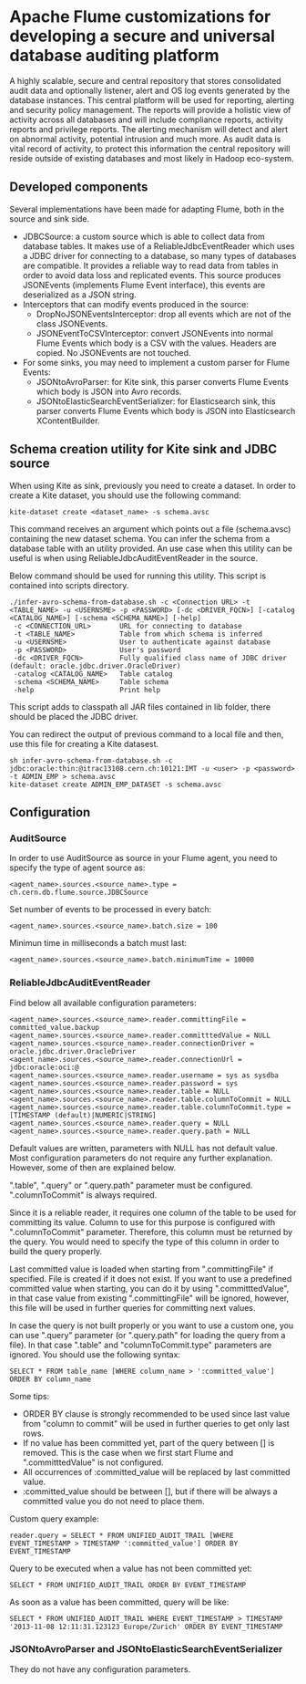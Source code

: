 # Apache Flume customizations for developing a secure and universal database auditing platform

A highly scalable, secure and central repository that stores consolidated audit data and optionally listener, 
alert and OS log events generated by the database instances. This central platform will be used for reporting, 
alerting and security policy management. The reports will provide a holistic view of activity across all databases 
and will include compliance reports, activity reports and privilege reports. The alerting mechanism will 
detect and alert on abnormal activity, potential intrusion and much more. As audit data is vital record of 
activity, to protect this information the central repository will reside outside of existing databases and most 
likely in Hadoop eco-system.

## Developed components

Several implementations have been made for adapting Flume, both in the source and sink side.

* JDBCSource: a custom source which is able to collect data from database tables. It makes use of a ReliableJdbcEventReader which uses a JDBC driver for connecting to a database, so many types of databases are compatible. It provides a reliable way to read data from tables in order to avoid data loss and replicated events. This source produces JSONEvents (implements Flume Event interface), this events are deserialized as a JSON string.
* Interceptors that can modify events produced in the source:
    * DropNoJSONEventsInterceptor: drop all events which are not of the class JSONEvents.
    * JSONEventToCSVInterceptor: convert JSONEvents into normal Flume Events which body is a CSV with the values. Headers are copied. No JSONEvents are not touched.
* For some sinks, you may need to implement a custom parser for Flume Events:
    * JSONtoAvroParser: for Kite sink, this parser converts Flume Events which body is JSON into Avro records.
    * JSONtoElasticSearchEventSerializer: for Elasticsearch sink, this parser converts Flume Events which body is JSON into Elasticsearch XContentBuilder.

## Schema creation utility for Kite sink and JDBC source 

When using Kite as sink, previously you need to create a dataset. In order to create a Kite dataset, you should use the following command:

```
kite-dataset create <dataset_name> -s schema.avsc
```

This command receives an argument which points out a file (schema.avsc) containing the new dataset schema. You can infer the schema from a database table with an utility provided. An use case when this utility can be useful is when using ReliableJdbcAuditEventReader in the source.

Below command should be used for running this utility. This script is contained into scripts directory.

```
./infer-avro-schema-from-database.sh -c <Connection URL> -t <TABLE_NAME> -u <USERNSME> -p <PASSWORD> [-dc <DRIVER_FQCN>] [-catalog <CATALOG_NAME>] [-schema <SCHEMA_NAME>] [-help]
 -c <CONNECTION_URL>       URL for connecting to database
 -t <TABLE_NAME>           Table from which schema is inferred
 -u <USERNSME>             User to authenticate against database
 -p <PASSWORD>             User's password
 -dc <DRIVER_FQCN>         Fully qualified class name of JDBC driver (default: oracle.jdbc.driver.OracleDriver)
 -catalog <CATALOG_NAME>   Table catalog
 -schema <SCHEMA_NAME>     Table schema
 -help                     Print help
```

This script adds to classpath all JAR files contained in lib folder, there should be placed the JDBC driver.

You can redirect the output of previous command to a local file and then, use this file for creating a Kite datasest. 

```
sh infer-avro-schema-from-database.sh -c jdbc:oracle:thin:@itrac13108.cern.ch:10121:IMT -u <user> -p <password> -t ADMIN_EMP > schema.avsc
kite-dataset create ADMIN_EMP_DATASET -s schema.avsc
```

## Configuration

### AuditSource

In order to use AuditSource as source in your Flume agent, you need to specify the type of agent source as:

```
<agent_name>.sources.<source_name>.type = ch.cern.db.flume.source.JDBCSource 
```

Set number of events to be processed in every batch:
```
<agent_name>.sources.<source_name>.batch.size = 100
```

Minimun time in milliseconds a batch must last:
```
<agent_name>.sources.<source_name>.batch.minimumTime = 10000
```

### ReliableJdbcAuditEventReader

Find below all available configuration parameters:

```
<agent_name>.sources.<source_name>.reader.committingFile = committed_value.backup
<agent_name>.sources.<source_name>.reader.committtedValue = NULL
<agent_name>.sources.<source_name>.reader.connectionDriver = oracle.jdbc.driver.OracleDriver
<agent_name>.sources.<source_name>.reader.connectionUrl = jdbc:oracle:oci:@
<agent_name>.sources.<source_name>.reader.username = sys as sysdba
<agent_name>.sources.<source_name>.reader.password = sys
<agent_name>.sources.<source_name>.reader.table = NULL
<agent_name>.sources.<source_name>.reader.table.columnToCommit = NULL
<agent_name>.sources.<source_name>.reader.table.columnToCommit.type = [TIMESTAMP (default)|NUMERIC|STRING]
<agent_name>.sources.<source_name>.reader.query = NULL
<agent_name>.sources.<source_name>.reader.query.path = NULL
```

Default values are written, parameters with NULL has not default value. Most configuration parameters do not require any further explanation. However, some of then are explained below.

".table", ".query" or ".query.path" parameter must be configured. ".columnToCommit" is always required.

Since it is a reliable reader, it requires one column of the table to be used for committing its value. Column to use for this purpose is configured with ".columnToCommit" parameter. Therefore, this column must be returned by the query. You would need to specify the type of this column in order to build the query properly. 

Last committed value is loaded when starting from ".committingFile" if specified. File is created if it does not exist. If you want to use a predefined committed value when starting, you can do it by using ".committtedValue", in that case value from existing ".committingFile" will be ignored, however, this file will be used in further queries for committing next values.

In case the query is not built properly or you want to use a custom one, you can use ".query" parameter (or ".query.path" for loading the query from a file). In that case ".table" and "columnToCommit.type" parameters are ignored. You should use the following syntax:

```
SELECT * FROM table_name [WHERE column_name > ':committed_value'] ORDER BY column_name
```

Some tips:
* ORDER BY clause is strongly recommended to be used since last value from "column to commit" will be used in further queries to get only last rows.
* If no value has been committed yet, part of the query between [] is removed. This is the case when we first start Flume and  ".committtedValue" is not configured.
* All occurrences of :committed_value will be replaced by last committed value.
* :committed_value should be between [], but if there will be always a committed value you do not need to place them.

Custom query example:

```
reader.query = SELECT * FROM UNIFIED_AUDIT_TRAIL [WHERE EVENT_TIMESTAMP > TIMESTAMP ':committed_value'] ORDER BY EVENT_TIMESTAMP
```

Query to be executed when a value has not been committed yet:

```
SELECT * FROM UNIFIED_AUDIT_TRAIL ORDER BY EVENT_TIMESTAMP
```

As soon as a value has been committed, query will be like:

```
SELECT * FROM UNIFIED_AUDIT_TRAIL WHERE EVENT_TIMESTAMP > TIMESTAMP '2013-11-08 12:11:31.123123 Europe/Zurich' ORDER BY EVENT_TIMESTAMP
```

### JSONtoAvroParser and JSONtoElasticSearchEventSerializer

They do not have any configuration parameters.








 

